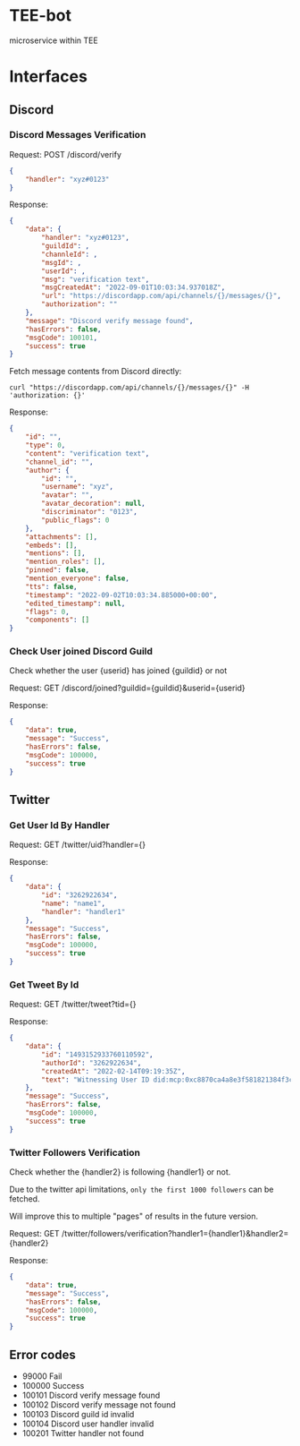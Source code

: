 # TEE-bot
microservice within TEE

# Interfaces

## Discord

### Discord Messages Verification
Request: POST /discord/verify
```json
{
	"handler": "xyz#0123"
}
```

Response: 
```json
{
    "data": {
        "handler": "xyz#0123",
        "guildId": ,
        "channleId": ,
        "msgId": ,
        "userId": ,
        "msg": "verification text",
        "msgCreatedAt": "2022-09-01T10:03:34.937018Z",
        "url": "https://discordapp.com/api/channels/{}/messages/{}",
        "authorization": ""
    },
    "message": "Discord verify message found",
    "hasErrors": false,
    "msgCode": 100101,
    "success": true
}
```
Fetch message contents from Discord directly:
```
curl "https://discordapp.com/api/channels/{}/messages/{}" -H 'authorization: {}'
```
Response: 
```json
{
	"id": "",
	"type": 0,
	"content": "verification text",
	"channel_id": "",
	"author": {
		"id": "",
		"username": "xyz",
		"avatar": "",
		"avatar_decoration": null,
		"discriminator": "0123",
		"public_flags": 0
	},
	"attachments": [],
	"embeds": [],
	"mentions": [],
	"mention_roles": [],
	"pinned": false,
	"mention_everyone": false,
	"tts": false,
	"timestamp": "2022-09-02T10:03:34.885000+00:00",
	"edited_timestamp": null,
	"flags": 0,
	"components": []
}
```

### Check User joined Discord Guild

Check whether the user {userid} has joined {guildid} or not

Request: GET /discord/joined?guildid={guildid}&userid={userid}

Response: 
```json
{
	"data": true,
	"message": "Success",
	"hasErrors": false,
	"msgCode": 100000,
	"success": true
}
```

## Twitter

### Get User Id By Handler
Request: GET /twitter/uid?handler={}

Response: 
```json
{
	"data": {
		"id": "3262922634",
		"name": "name1",
		"handler": "handler1"
	},
	"message": "Success",
	"hasErrors": false,
	"msgCode": 100000,
	"success": true
}
```

### Get Tweet By Id
Request: GET /twitter/tweet?tid={}

Response: 
```json
{
	"data": {
		"id": "1493152933760110592",
		"authorId": "3262922634",
		"createdAt": "2022-02-14T09:19:35Z",
		"text": "Witnessing User ID did:mcp:0xc8870ca4a8e3f581821384f3c927a9494a661b35:evm proving its ownership for Twitter account on https://t.co/JZhtEIXif8, challenge code is: 8ca03b4015155c8be26ba49dc8d2db54."
	},
	"message": "Success",
	"hasErrors": false,
	"msgCode": 100000,
	"success": true
}
```

### Twitter Followers Verification
Check whether the {handler2} is following {handler1} or not.

Due to the twitter api limitations, `only the first 1000 followers` can be fetched. 

Will improve this to multiple "pages" of results in the future version.

Request: GET /twitter/followers/verification?handler1={handler1}&handler2={handler2}

Response: 
```json
{
	"data": true,
	"message": "Success",
	"hasErrors": false,
	"msgCode": 100000,
	"success": true
}
```

## Error codes
-  99000  Fail
- 100000 Success
- 100101 Discord verify message found
- 100102 Discord verify message not found
- 100103 Discord guild id invalid
- 100104 Discord user handler invalid
- 100201 Twitter handler not found

